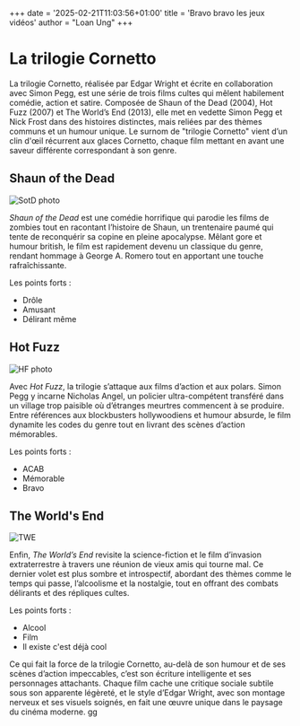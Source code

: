 +++
date = '2025-02-21T11:03:56+01:00'
title = 'Bravo bravo les jeux vidéos'
author = "Loan Ung"
+++

# La trilogie Cornetto 

La trilogie Cornetto, réalisée par Edgar Wright et écrite en collaboration avec Simon Pegg, est une série de trois films cultes qui mêlent habilement comédie, action et satire. Composée de Shaun of the Dead (2004), Hot Fuzz (2007) et The World’s End (2013), elle met en vedette Simon Pegg et Nick Frost dans des histoires distinctes, mais reliées par des thèmes communs et un humour unique. Le surnom de "trilogie Cornetto" vient d’un clin d'œil récurrent aux glaces Cornetto, chaque film mettant en avant une saveur différente correspondant à son genre.

## Shaun of the Dead

![SotD photo](https://encrypted-tbn0.gstatic.com/images?q=tbn:ANd9GcS7FdCfb2dp0dNQH_xmzHOnwDqCHxubyXWC1Q&s)

*Shaun of the Dead* est une comédie horrifique qui parodie les films de zombies tout en racontant l’histoire de Shaun, un trentenaire paumé qui tente de reconquérir sa copine en pleine apocalypse. Mêlant gore et humour british, le film est rapidement devenu un classique du genre, rendant hommage à George A. Romero tout en apportant une touche rafraîchissante.

Les points forts : 
- Drôle
- Amusant
- Délirant même

## Hot Fuzz

![HF photo](https://lesrefracteurs.fr/wp-content/uploads/2021/12/Hot-Fuzz-illu-3-1024x576.jpg)

Avec *Hot Fuzz*, la trilogie s’attaque aux films d’action et aux polars. Simon Pegg y incarne Nicholas Angel, un policier ultra-compétent transféré dans un village trop paisible où d’étranges meurtres commencent à se produire. Entre références aux blockbusters hollywoodiens et humour absurde, le film dynamite les codes du genre tout en livrant des scènes d’action mémorables.

Les points forts :
- ACAB
- Mémorable
- Bravo

## The World's End

![TWE](https://m.media-amazon.com/images/M/MV5BMTQ0ODE0NjQwNF5BMl5BanBnXkFtZTcwNTgwNDM0OQ@@._V1_.jpg)

Enfin, *The World’s End* revisite la science-fiction et le film d’invasion extraterrestre à travers une réunion de vieux amis qui tourne mal. Ce dernier volet est plus sombre et introspectif, abordant des thèmes comme le temps qui passe, l’alcoolisme et la nostalgie, tout en offrant des combats délirants et des répliques cultes.

Les points forts :
- Alcool
- Film
- Il existe c'est déjà cool

Ce qui fait la force de la trilogie Cornetto, au-delà de son humour et de ses scènes d’action impeccables, c’est son écriture intelligente et ses personnages attachants. Chaque film cache une critique sociale subtile sous son apparente légèreté, et le style d’Edgar Wright, avec son montage nerveux et ses visuels soignés, en fait une œuvre unique dans le paysage du cinéma moderne. gg
